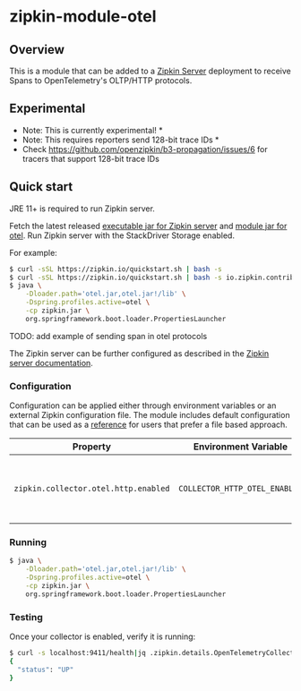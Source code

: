 # zipkin-module-otel

## Overview

This is a module that can be added to
a [Zipkin Server](https://github.com/openzipkin/zipkin/tree/master/zipkin-server)
deployment to receive Spans to OpenTelemetry's OLTP/HTTP protocols.

## Experimental

* Note: This is currently experimental! *
* Note: This requires reporters send 128-bit trace IDs *
* Check https://github.com/openzipkin/b3-propagation/issues/6 for tracers that support 128-bit trace
  IDs

## Quick start

JRE 11+ is required to run Zipkin server.

Fetch the latest released
[executable jar for Zipkin server](https://search.maven.org/remote_content?g=io.zipkin&a=zipkin-server&v=LATEST&c=exec)
and
[module jar for otel](https://search.maven.org/remote_content?g=io.zipkin.contrib.otel&a=zipkin-module-otel&v=LATEST&c=module).
Run Zipkin server with the StackDriver Storage enabled.

For example:

```bash
$ curl -sSL https://zipkin.io/quickstart.sh | bash -s
$ curl -sSL https://zipkin.io/quickstart.sh | bash -s io.zipkin.contrib.otel:zipkin-module-otel:LATEST:module otel.jar
$ java \
    -Dloader.path='otel.jar,otel.jar!/lib' \
    -Dspring.profiles.active=otel \
    -cp zipkin.jar \
    org.springframework.boot.loader.PropertiesLauncher
```

TODO: add example of sending span in otel protocols 

The Zipkin server can be further configured as described in the
[Zipkin server documentation](https://github.com/openzipkin/zipkin/blob/master/zipkin-server/README.md).

### Configuration

Configuration can be applied either through environment variables or an external Zipkin
configuration file. The module includes default configuration that can be used as a
[reference](https://github.com/openzipkin-contrib/zipkin-otel/blob/main/module/src/main/resources/zipkin-server-otel.yml)
for users that prefer a file based approach.

| Property                             | Environment Variable          | Description                                              |
|--------------------------------------|-------------------------------|----------------------------------------------------------|
| `zipkin.collector.otel.http.enabled` | `COLLECTOR_HTTP_OTEL_ENABLED` | `false` disables the HTTP collector. Defaults to `true`. |

### Running

```bash
$ java \
    -Dloader.path='otel.jar,otel.jar!/lib' \
    -Dspring.profiles.active=otel \
    -cp zipkin.jar \
    org.springframework.boot.loader.PropertiesLauncher
```

### Testing

Once your collector is enabled, verify it is running:

```bash
$ curl -s localhost:9411/health|jq .zipkin.details.OpenTelemetryCollector
{
  "status": "UP"
}
```
